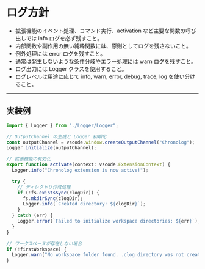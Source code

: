 # ログ方針

- 拡張機能のイベント処理、コマンド実行、activation など主要な関数の呼び出しでは info ログを必ず残すこと。
- 内部関数や副作用の無い純粋関数には、原則としてログを残さないこと。
- 例外処理には error ログを残すこと。
- 通常は発生しないような条件分岐やエラー処理には warn ログを残すこと。
- ログ出力には Logger クラスを使用すること。
- ログレベルは用途に応じて info, warn, error, debug, trace, log を使い分けること。

---

## 実装例

```typescript
import { Logger } from "./Logger/Logger";

// OutputChannel の生成と Logger 初期化
const outputChannel = vscode.window.createOutputChannel("Chronolog");
Logger.initialize(outputChannel);

// 拡張機能の有効化
export function activate(context: vscode.ExtensionContext) {
  Logger.info("Chronolog extension is now active!");

  try {
    // ディレクトリ作成処理
    if (!fs.existsSync(clogDir)) {
      fs.mkdirSync(clogDir);
      Logger.info(`Created directory: ${clogDir}`);
    }
  } catch (err) {
    Logger.error(`Failed to initialize workspace directories: ${err}`);
  }
}

// ワークスペースが存在しない場合
if (!firstWorkspace) {
  Logger.warn("No workspace folder found. .clog directory was not created.");
}
```
